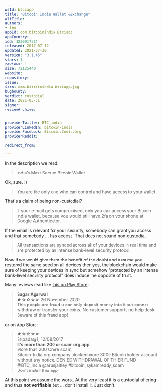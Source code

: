 ```yaml
---
wsId: btciapp
title: "Bitcoin India Wallet &Exchange"
altTitle: 
authors:
- leo
appId: com.bitcoinindia.Btciapp
appCountry: 
idd: 1230917514
released: 2017-07-12
updated: 2021-07-30
version: "3.1.45"
stars: 1
reviews: 1
size: 72125440
website: 
repository: 
issue: 
icon: com.bitcoinindia.Btciapp.jpg
bugbounty: 
verdict: custodial
date: 2021-05-31
signer: 
reviewArchive:


providerTwitter: BTC_india
providerLinkedIn: bitcoin-india
providerFacebook: Bitcoin.India.Org
providerReddit: 

redirect_from:

---
```


In the description we read:

> India’s Most Secure Bitcoin Wallet

Ok, sure. :)

> You are the only one who can control and have access to your wallet.

That's a claim of being non-custodial?

> If your e-mail gets compromised, only you can access your Bitcoin India
  wallet, because you would still have 2fa on your phone at Google
  Authenticator.

If the email is relevant for your security, somebody can grant you access and
that somebody ... has access. That does not sound non-custodial.

> All transactions are synced across all of your devices in real time and are
  protected by an intense bank-level security protocol.

Now if we would give them the benefit of the doubt and assume you restored the
same seed on all devices then yes, the blockchain would make sure of keeping
your devices in sync but somehow "protected by an intense bank-level security
protocol" does induce the opposite of trust.

Many reviews read like [this on Play Store](https://play.google.com/store/apps/details?id=com.bitcoinindia.Btciapp&reviewId=gp%3AAOqpTOE83Fa_4e8yAHGLd4u4NXTsd_Tj8iJ-ZJDTJsibJFw987tNkwVz_mM3adWH9wvIvTN9--jTstHEgfo_NoY):

> **Sagar Agarwal**<br>
  ★☆☆☆☆ 26 November 2020<br>
  This people are fraud u can only deposit money into it but cannot withdraw or
  transfer your coins. No customer supports no help desk. Beware of this fraud
  app!

or on App Store:

> ★☆☆☆☆<br>
  Sripada@1, 12/08/2017<br>
  **It’s more than 200 cr scam org app**<br>
  More than 200 Crore scam,<br>
  Bitcoin-India.org company blocked more 3000 Bitcoin holder account without any
  notice. DENIED WITHDRAWAL OF THIER FUND @BTC_india @arunjaitley
  #bitcoin_sykamreddy_scam<br>
  Don’t install this app

At this point we assume the worst. At the very least it is a custodial offering
and thus **not verifiable** but ... don't install it. Just don't.
